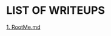 # LIST OF WRITEUPS 

[1. RootMe.md](https://github.com/Zero1s3c/TryhackmeCTF/blob/master/EASY/1.%20RootMe.md)
